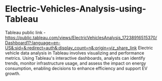 # Electric-Vehicles-Analysis-using-Tableau
Tableau public link - https://public.tableau.com/views/ElectricVehiclesAnalysis_17238916515370/Dashboard1?:language=en-US&:sid=&:redirect=auth&:display_count=n&:origin=viz_share_link
Electric vehicle data analysis in Tableau involves visualizing and performance metrics. Using Tableau's interactive dashboards, analysts can identify trends, monitor infrastructure usage, and assess the impact on energy consumption, enabling decisions to enhance efficiency and support EV growth.
